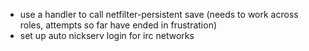 - use a handler to call netfilter-persistent save (needs to work across roles, attempts so far have ended in frustration)
- set up auto nickserv login for irc networks
